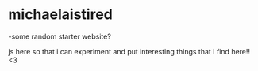# michaelaistired
-some random starter website?

js here so that i can experiment and put interesting things that I find here!! <3
